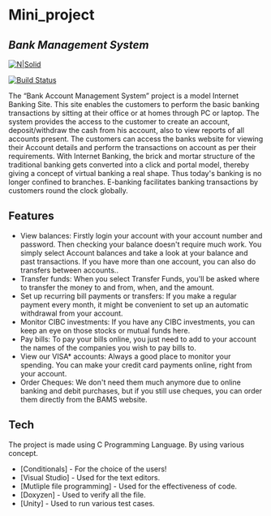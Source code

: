 # Mini_project
## _Bank Management System_

[![N|Solid](https://cldup.com/dTxpPi9lDf.thumb.png)](https://nodesource.com/products/nsolid)

[![Build Status](https://travis-ci.org/joemccann/dillinger.svg?branch=master)](https://travis-ci.org/joemccann/dillinger)

 The “Bank Account Management System” project is a model Internet Banking Site. This site enables the customers to perform the basic banking transactions by sitting at their office or at homes through PC or laptop. The system provides the access to the customer to create an account, deposit/withdraw the cash from his account, also to view reports of all accounts present. The customers can access the banks website for viewing their Account details and perform the transactions on account as per their requirements. With Internet Banking, the brick and mortar structure of the traditional banking gets converted into a click and portal model, thereby giving a concept of virtual banking a real shape. Thus today's banking is no longer confined to branches. E-banking facilitates banking transactions by customers round the clock globally.

## Features

- View balances: Firstly login your account with your account number and password. Then checking your balance doesn't require much work. You simply select Account balances and take a look at your balance and past transactions. If you have more than one account, you can also do transfers between accounts..
- Transfer funds: When you select Transfer Funds, you'll be asked where to transfer the money to and from, when, and the amount. 
- Set up recurring bill payments or transfers: If you make a regular payment every month, it might be convenient to set up an automatic withdrawal from your account.
- Monitor CIBC investments: If you have any CIBC investments, you can keep an eye on those stocks or mutual funds here.
- Pay bills: To pay your bills online, you just need to add to your account the names of the companies you wish to pay bills to.
- View our VISA* accounts: Always a good place to monitor your spending. You can make your credit card payments online, right from your account.
- Order Cheques: We don't need them much anymore due to online banking and debit purchases, but if you still use cheques, you can order them directly from the BAMS website.


## Tech

The project is made using C Programming Language. By using various concept.

- [Conditionals] - For the choice of the users!
- [Visual Studio] - Used for the text editors.
- [Mutliple file programming] - Used for the effectiveness of code.
- [Doxyzen] - Used to verify all the file.
- [Unity] - Used to run various test cases.
